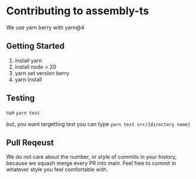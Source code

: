 # Contributing to assembly-ts

We use yarn berry with yarn@4

## Getting Started

1. install yarn
2. install node > 20
3. yarn set version berry
4. yarn install

## Testing

run `yarn test`

but, you want targetting test
you can type `yarn test src/{directory name}`

## Pull Reqeust

We do not care about the number, or style of commits in your history, because we squash merge every PR into main.
Feel free to commit in whatever style you feel comfortable with.
